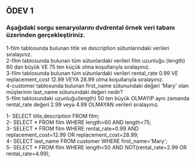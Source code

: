 ## ÖDEV 1
### Aşağıdaki sorgu senaryolarını dvdrental örnek veri tabanı üzerinden gerçekleştiriniz.
1-film tablosunda bulunan title ve description sütunlarındaki verileri sıralayınız.  
2-film tablosunda bulunan tüm sütunlardaki verileri film uzunluğu (length) 60 dan büyük
VE 75 ten küçük olma koşullarıyla sıralayınız.  
3-film tablosunda bulunan tüm sütunlardaki verileri rental_rate 0.99 VE replacement_cost 12.99
VEYA 28.99 olma koşullarıyla sıralayınız.  
4-customer tablosunda bulunan first_name sütunundaki değeri 'Mary' olan müşterinin last_name sütunundaki değeri nedir?  
5-film tablosundaki uzunluğu(length) 50 ten büyük OLMAYIP aynı zamanda rental_rate değeri 2.99 veya 4.99 OLMAYAN verileri sıralayınız.

1- SELECT title,description FROM film;  
2- SELECT * FROM film WHERE length>60 AND length<75;  
3- SELECT * FROM film WHERE rental_rate=0.99 AND replacement_cost=12.99 OR replacement_cost=28.99;  
4- SELECT last_name FROM customer WHERE first_name='Mary';  
5- SELECT * FROM film WHERE length<50 AND NOT(rental_rate=2.99 OR rental_rate=4.99);